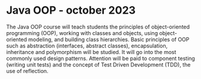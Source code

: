 # Java OOP - october 2023
The Java OOP course will teach students the principles of object-oriented programming (OOP), working with classes and objects, using object-oriented modeling, and building class hierarchies. Basic principles of OOP such as abstraction (interfaces, abstract classes), encapsulation, inheritance and polymorphism will be studied. It will go into the most commonly used design patterns. Attention will be paid to component testing (writing unit tests) and the concept of Test Driven Development (TDD), the use of reflection.
